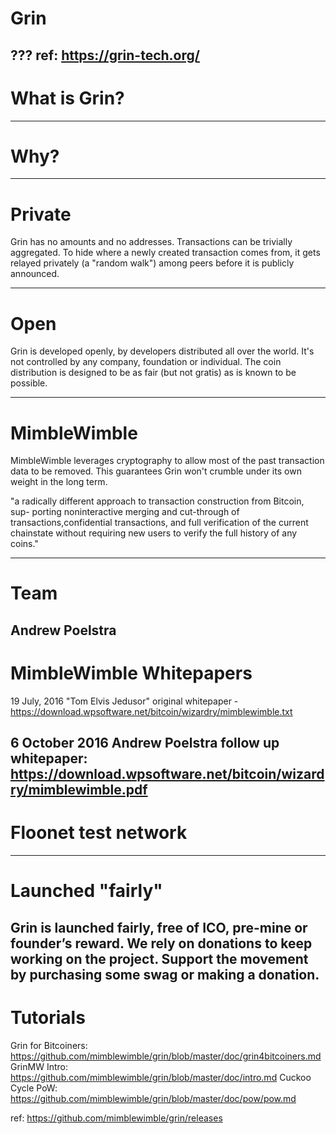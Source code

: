 # Grin

???
ref: https://grin-tech.org/
---
# What is Grin?


---
# Why?


---
# Private

Grin has no amounts and no addresses. Transactions can be trivially aggregated. To hide where a newly created transaction comes from, it gets relayed privately (a "random walk") among peers before it is publicly announced. 

---
# Open

Grin is developed openly, by developers distributed all over the world. It's not controlled by any company, foundation or individual. The coin distribution is designed to be as fair (but not gratis) as is known to be possible. 

---
# MimbleWimble 

MimbleWimble leverages cryptography to allow most of the past transaction data to be removed. This guarantees Grin won't crumble under its own weight in the long term. 

"a radically different approach to transaction construction from Bitcoin, sup- porting noninteractive merging and cut-through of transactions,confidential transactions, and full verification of the current chainstate without requiring new users to verify the full history of any coins."

---
# Team

Andrew Poelstra
---
# MimbleWimble Whitepapers

19 July, 2016
"Tom Elvis Jedusor" original whitepaper - https://download.wpsoftware.net/bitcoin/wizardry/mimblewimble.txt

6 October 2016
Andrew Poelstra follow up whitepaper: https://download.wpsoftware.net/bitcoin/wizardry/mimblewimble.pdf
---
# Floonet test network

---
# Launched "fairly"

Grin is launched fairly, free of ICO, pre-mine or founder’s reward. We rely on donations to keep working on the project. Support the movement by purchasing some swag or making a donation. 
---
# Tutorials

Grin for Bitcoiners: https://github.com/mimblewimble/grin/blob/master/doc/grin4bitcoiners.md
GrinMW Intro: https://github.com/mimblewimble/grin/blob/master/doc/intro.md
Cuckoo Cycle PoW: https://github.com/mimblewimble/grin/blob/master/doc/pow/pow.md

ref: https://github.com/mimblewimble/grin/releases



